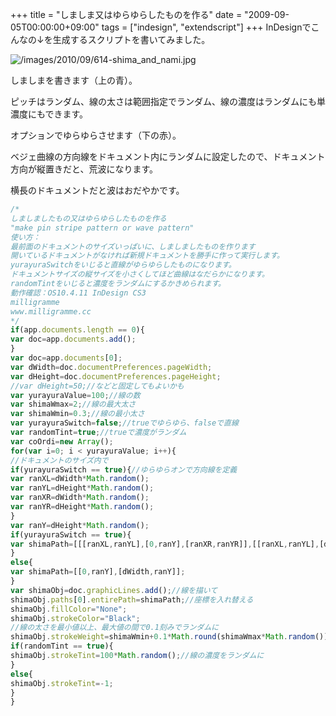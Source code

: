 +++
title = "しましま又はゆらゆらしたものを作る"
date = "2009-09-05T00:00:00+09:00"
tags = ["indesign", "extendscript"]
+++
InDesignでこんなの↓を生成するスクリプトを書いてみました。

![/images/2010/09/614-shima_and_nami.jpg](/images/2010/09/614-shima_and_nami.jpg)

しましまを書きます（上の青）。

ピッチはランダム、線の太さは範囲指定でランダム、線の濃度はランダムにも単濃度にもできます。

オプションでゆらゆらさせます（下の赤）。

ベジェ曲線の方向線をドキュメント内にランダムに設定したので、ドキュメント方向が縦置きだと、荒波になります。

横長のドキュメントだと波はおだやかです。

```js
/*
しましましたもの又はゆらゆらしたものを作る
"make pin stripe pattern or wave pattern"
使い方：
最前面のドキュメントのサイズいっぱいに、しましましたものを作ります
開いているドキュメントがなければ新規ドキュメントを勝手に作って実行します。
yurayuraSwitchをいじると直線がゆらゆらしたものになります。
ドキュメントサイズの縦サイズを小さくしてほど曲線はなだらかになります。
randomTintをいじると濃度をランダムにするかきめられます。
動作確認：OS10.4.11 InDesign CS3
milligramme
www.milligramme.cc
*/
if(app.documents.length == 0){
var doc=app.documents.add();
}
var doc=app.documents[0];
var dWidth=doc.documentPreferences.pageWidth;
var dHeight=doc.documentPreferences.pageHeight;
//var dHeight=50;//などと固定してもよいかも
var yurayuraValue=100;//線の数
var shimaWmax=2;//線の最大太さ
var shimaWmin=0.3;//線の最小太さ
var yurayuraSwitch=false;//trueでゆらゆら、falseで直線
var randomTint=true;//trueで濃度がランダム
var coOrdi=new Array();
for(var i=0; i < yurayuraValue; i++){
//ドキュメントのサイズ内で
if(yurayuraSwitch == true){//ゆらゆらオンで方向線を定義
var ranXL=dWidth*Math.random();
var ranYL=dHeight*Math.random();
var ranXR=dWidth*Math.random();
var ranYR=dHeight*Math.random();
}
var ranY=dHeight*Math.random();
if(yurayuraSwitch == true){
var shimaPath=[[[ranXL,ranYL],[0,ranY],[ranXR,ranYR]],[[ranXL,ranYL],[dWidth,ranY],[ranXR,ranYR]]];
}
else{
var shimaPath=[[0,ranY],[dWidth,ranY]];
}
var shimaObj=doc.graphicLines.add();//線を描いて
shimaObj.paths[0].entirePath=shimaPath;//座標を入れ替える
shimaObj.fillColor="None";
shimaObj.strokeColor="Black";
//線の太さを最小値以上、最大値の間で0.1刻みでランダムに
shimaObj.strokeWeight=shimaWmin+0.1*Math.round(shimaWmax*Math.random());
if(randomTint == true){
shimaObj.strokeTint=100*Math.random();//線の濃度をランダムに
}
else{
shimaObj.strokeTint=-1;
}
}
```